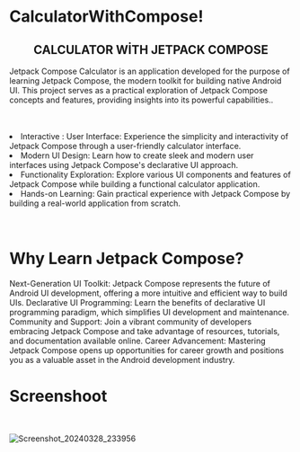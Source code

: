 # CalculatorWithCompose!

<div align="center"><h2>CALCULATOR WİTH JETPACK COMPOSE</h2> </div>

<p>Jetpack Compose Calculator is an application developed for the purpose of learning Jetpack Compose, the modern toolkit for building native Android UI. This project serves as a practical exploration of Jetpack Compose concepts and features, providing insights into its powerful capabilities..</p>
 <br>
      <br>
  
  <List>
        <li>Interactive : User Interface: Experience the simplicity and interactivity of Jetpack Compose through a user-friendly calculator interface.</li>
        <li>Modern UI Design: Learn how to create sleek and modern user interfaces using Jetpack Compose's declarative UI approach.</li>
        <li>Functionality Exploration: Explore various UI components and features of Jetpack Compose while building a functional calculator application.</li>
        <li>Hands-on Learning: Gain practical experience with Jetpack Compose by building a real-world application from scratch.</li>
      </List>
 <br>
      <br>

  # Why Learn Jetpack Compose?

Next-Generation UI Toolkit: Jetpack Compose represents the future of Android UI development, offering a more intuitive and efficient way to build UIs.
Declarative UI Programming: Learn the benefits of declarative UI programming paradigm, which simplifies UI development and maintenance.
Community and Support: Join a vibrant community of developers embracing Jetpack Compose and take advantage of resources, tutorials, and documentation available online.
Career Advancement: Mastering Jetpack Compose opens up opportunities for career growth and positions you as a valuable asset in the Android development industry.

# Screenshoot
<br/>

![Screenshot_20240328_233956](https://github.com/erenalparslan/CalculatorWithCompose/assets/100201401/66d3e5a0-9463-4667-9ea0-45bea4b1fb1c)

